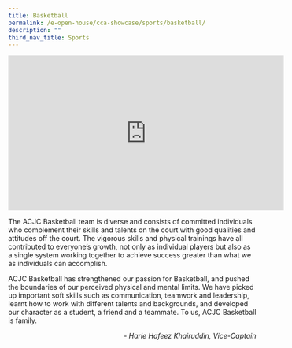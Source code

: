 ```yaml
---
title: Basketball
permalink: /e-open-house/cca-showcase/sports/basketball/
description: ""
third_nav_title: Sports
---
```

<div align="center"><iframe allowfullscreen="" allow="accelerometer; autoplay; clipboard-write; encrypted-media; gyroscope; picture-in-picture; web-share" frameborder="0" title="YouTube video player" src="https://www.youtube.com/embed/q5xrbMJ-9q0" height="315" width="560"></iframe></div>

The ACJC Basketball team is diverse and consists of committed individuals who complement their skills and talents on the court with good qualities and attitudes off the court. The vigorous skills and physical trainings have all contributed to everyone’s growth, not only as individual players but also as a single system working together to achieve success greater than what we as individuals can accomplish.

  

ACJC Basketball has strengthened our passion for Basketball, and pushed the boundaries of our perceived physical and mental limits. We have picked up important soft skills such as communication, teamwork and leadership, learnt how to work with different talents and backgrounds, and developed our character as a student, a friend and a teammate. To us, ACJC Basketball is family.

<p style="text-align:right;"><em>- Harie Hafeez Khairuddin, Vice-Captain</em></p>